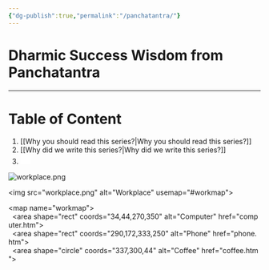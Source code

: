 ```yaml
---
{"dg-publish":true,"permalink":"/panchatantra/"}
---
```


# Dharmic Success Wisdom from Panchatantra

---

# Table of Content

1. [[Why you should read this series?\|Why you should read this series?]]
2. [[Why did we write this series?\|Why did we write this series?]]
3. <svg version="1.1" xmlns="http://www.w3.org/2000/svg" viewBox="0 0 20 20" width="20" height="20" class="excalidraw-svg"><!-- svg-source:excalidraw --><metadata></metadata><defs><style class="style-fonts">      </style></defs><rect x="0" y="0" width="20" height="20" fill="#ffffff"></rect></svg>

![workplace.png](/img/user/workplace.png)

<img src="workplace.png" alt="Workplace" usemap="#workmap">  
  
<map name="workmap">  
  <area shape="rect" coords="34,44,270,350" alt="Computer" href="computer.htm">  
  <area shape="rect" coords="290,172,333,250" alt="Phone" href="phone.htm">  
  <area shape="circle" coords="337,300,44" alt="Coffee" href="coffee.htm">  
</map>
